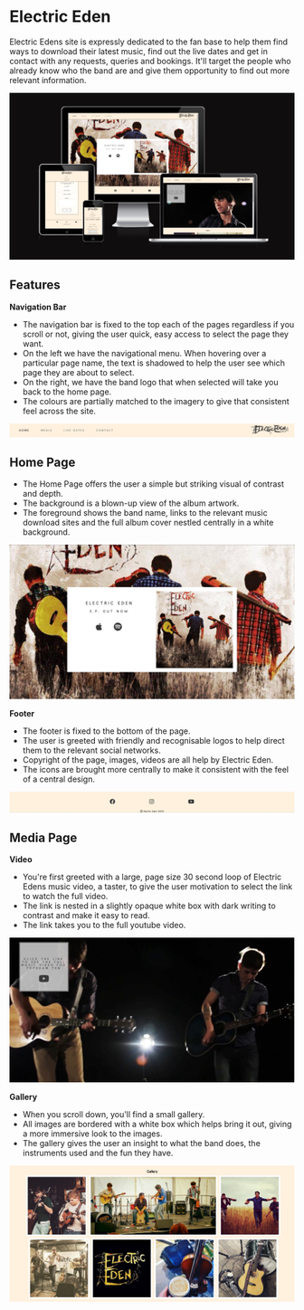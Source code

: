 # Electric Eden
Electric Edens site is expressly dedicated to the fan base to help them find ways to download their latest music, find out the live dates and get in contact with any requests, queries and bookings. It'll target the people who already know who the band are and give them opportunity to find out more relevant information. 


![responsive mockup](Readme_Img/electric_eden_readme1.jpg)

## Features


__Navigation Bar__
 
 
- The navigation bar is fixed to the top each of the pages regardless if you scroll or not, giving the user quick, easy access to select the page they want. 
- On the left we have the navigational menu. When hovering over a particular page name, the text is shadowed to help the user see which page they are about to select. 
- On the right, we have the band logo that when selected will take you back to the home page. 
- The colours are partially matched to the imagery to give that consistent feel across the site. 

![navigation bar](Readme_Img/electric_eden_readme_nav.jpg)

## Home Page

- The Home Page offers the user a simple but striking visual of contrast and depth. 
- The background is a blown-up view of the album artwork.
- The foreground shows the band name, links to the relevant music download sites and the full album cover nestled centrally in a white background. 

![home page](Readme_Img/electric_eden_readme_landing.jpg)

__Footer__
- The footer is fixed to the bottom of the page. 
- The user is greeted with friendly and recognisable logos to help direct them to the relevant social networks.
- Copyright of the page, images, videos are all help by Electric Eden. 
- The icons are brought more centrally to make it consistent with the feel of a central design.


![footer](Readme_Img/electric_eden_readme_footer.jpg)

## Media Page

__Video__

- You're first greeted with a large, page size 30 second loop of Electric Edens music video, a taster, to give the user motivation to select the link to watch the full video. 
- The link is nested in a slightly opaque white box with dark writing to contrast and make it easy to read. 
- The link takes you to the full youtube video.

![Video Screenshot](Readme_Img/electric_eden_readme_video.jpg)

__Gallery__

- When you scroll down, you'll find a small gallery. 
- All images are bordered with a white box which helps bring it out, giving a more immersive look to the images. 
- The gallery gives the user an insight to what the band does, the instruments used and the fun they have. 

![Gallery](Readme_Img/electric_eden_readme_gallery.jpg)


